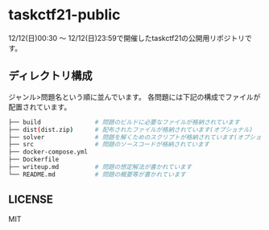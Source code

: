 # taskctf21-public
12/12(日)00:30 〜 12/12(日)23:59で開催したtaskctf21の公開用リポジトリです。

## ディレクトリ構成
ジャンル>問題名という順に並んでいます。
各問題には下記の構成でファイルが配置されています。

```bash
├── build               # 問題のビルドに必要なファイルが格納されています
├── dist(dist.zip)      # 配布されたファイルが格納されています(オプショナル)
├── solver              # 問題を解くためのスクリプトが格納されています(オプショナル)
├── src                 # 問題のソースコードが格納されています
├── docker-compose.yml
├── Dockerfile
├── writeup.md          # 問題の想定解法が書かれています
└── README.md           # 問題の概要等が書かれています
```

## LICENSE
MIT
